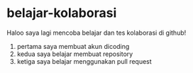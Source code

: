 # belajar-kolaborasi

Haloo saya lagi mencoba belajar dan tes kolaborasi di github!
1. pertama saya membuat akun dicoding
2. kedua saya belajar membuat repository
3. ketiga saya belajar menggunakan pull request
